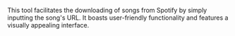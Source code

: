 This tool facilitates the downloading of songs from Spotify by simply inputting the song's URL. It boasts user-friendly functionality and features a visually appealing interface.
